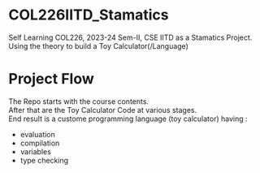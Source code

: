 # COL226IITD_Stamatics
Self Learning COL226, 2023-24 Sem-II, CSE IITD as a Stamatics Project. Using the theory to build a Toy Calculator(/Language)

# Project Flow
The Repo starts with the course contents.  
After that are the Toy Calculator Code at various stages.  
End result is a custome programming language (toy calculator) having :
- evaluation
- compilation
- variables
- type checking
